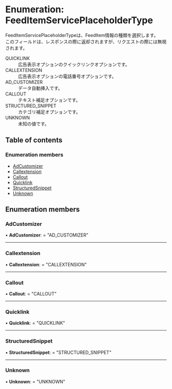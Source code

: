 # Enumeration: FeedItemServicePlaceholderType


<div lang=\"ja\">FeedItemServicePlaceholderTypeは、FeedItem情報の種類を選択します。<br> このフィールドは、レスポンスの際に返却されますが、リクエストの際には無視されます。</div>  <dl class=term>   <dt class=\"term__item\">QUICKLINK</dt>   <dd class=\"term__desc\"><span lang=\"ja\">広告表示オプションのクイックリンクオプションです。</span></dd>   <dt class=\"term__item\">CALLEXTENSION</dt>   <dd class=\"term__desc\"><span lang=\"ja\">広告表示オプションの電話番号オプションです。</span></dd>   <dt class=\"term__item\">AD_CUSTOMIZER</dt>   <dd class=\"term__desc\"><span lang=\"ja\">データ自動挿入です。</span></dd>   <dt class=\"term__item\">CALLOUT</dt>   <dd class=\"term__desc\"><span lang=\"ja\">テキスト補足オプションです。</span></dd>   <dt class=\"term__item\">STRUCTURED_SNIPPET</dt>   <dd class=\"term__desc\"><span lang=\"ja\">カテゴリ補足オプションです。</span></dd>   <dt class=\"term__item\">UNKNOWN</dt>   <dd class=\"term__desc\"><span lang=\"ja\">未知の値です。</span></dd> </dl>

## Table of contents

### Enumeration members

- [AdCustomizer](feeditemserviceplaceholdertype.md#adcustomizer)
- [Callextension](feeditemserviceplaceholdertype.md#callextension)
- [Callout](feeditemserviceplaceholdertype.md#callout)
- [Quicklink](feeditemserviceplaceholdertype.md#quicklink)
- [StructuredSnippet](feeditemserviceplaceholdertype.md#structuredsnippet)
- [Unknown](feeditemserviceplaceholdertype.md#unknown)

## Enumeration members

### AdCustomizer

• **AdCustomizer**: = "AD\_CUSTOMIZER"

___

### Callextension

• **Callextension**: = "CALLEXTENSION"

___

### Callout

• **Callout**: = "CALLOUT"

___

### Quicklink

• **Quicklink**: = "QUICKLINK"

___

### StructuredSnippet

• **StructuredSnippet**: = "STRUCTURED\_SNIPPET"

___

### Unknown

• **Unknown**: = "UNKNOWN"
